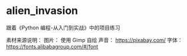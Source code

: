 # alien_invasion
跟着《Python 编程-从入门到实战》中的项目练习

素材来源说明：
图片： 使用 Gimp 自绘
声音： https://pixabay.com/
字体： https://fonts.alibabagroup.com/#/font